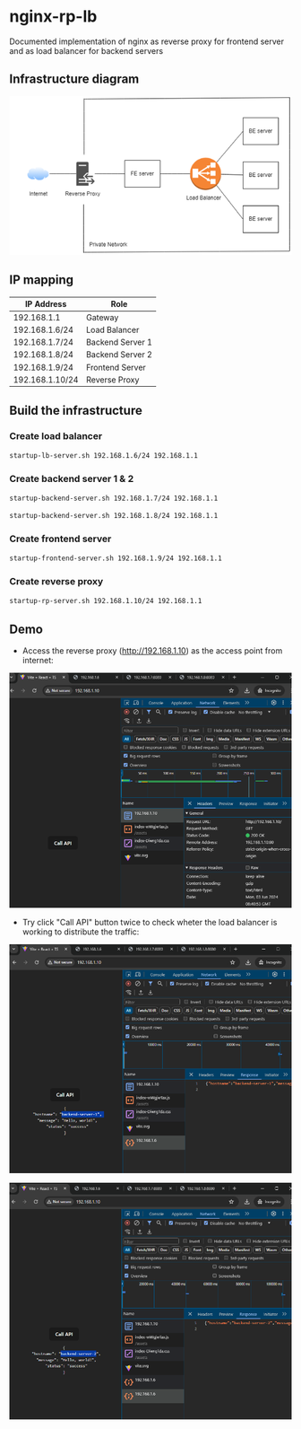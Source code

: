 # nginx-rp-lb
Documented implementation of nginx as reverse proxy for frontend server and as load balancer for backend servers

## Infrastructure diagram
![infrastructure diagram](https://github.com/aryyawijaya/nginx-rp-lb/blob/main/infra-diagram.png)

## IP mapping
| IP Address | Role |
|------------|------|
| 192.168.1.1  | Gateway |
| 192.168.1.6/24  | Load Balancer |
| 192.168.1.7/24  | Backend Server 1 |
| 192.168.1.8/24  | Backend Server 2 |
| 192.168.1.9/24  | Frontend Server |
| 192.168.1.10/24  | Reverse Proxy |

## Build the infrastructure
### Create load balancer
```bash
startup-lb-server.sh 192.168.1.6/24 192.168.1.1
```

### Create backend server 1 & 2
```bash
startup-backend-server.sh 192.168.1.7/24 192.168.1.1
```
```bash
startup-backend-server.sh 192.168.1.8/24 192.168.1.1
```

### Create frontend server
```bash
startup-frontend-server.sh 192.168.1.9/24 192.168.1.1
```

### Create reverse proxy
```bash
startup-rp-server.sh 192.168.1.10/24 192.168.1.1
```

## Demo
- Access the reverse proxy (http://192.168.1.10) as the access point from internet:

![demo-1](https://github.com/aryyawijaya/nginx-rp-lb/blob/main/demo-1.png)

- Try click "Call API" button twice to check wheter the load balancer is working to distribute the traffic:

![demo-2](https://github.com/aryyawijaya/nginx-rp-lb/blob/main/demo-2.png)

![demo-3](https://github.com/aryyawijaya/nginx-rp-lb/blob/main/demo-3.png)
